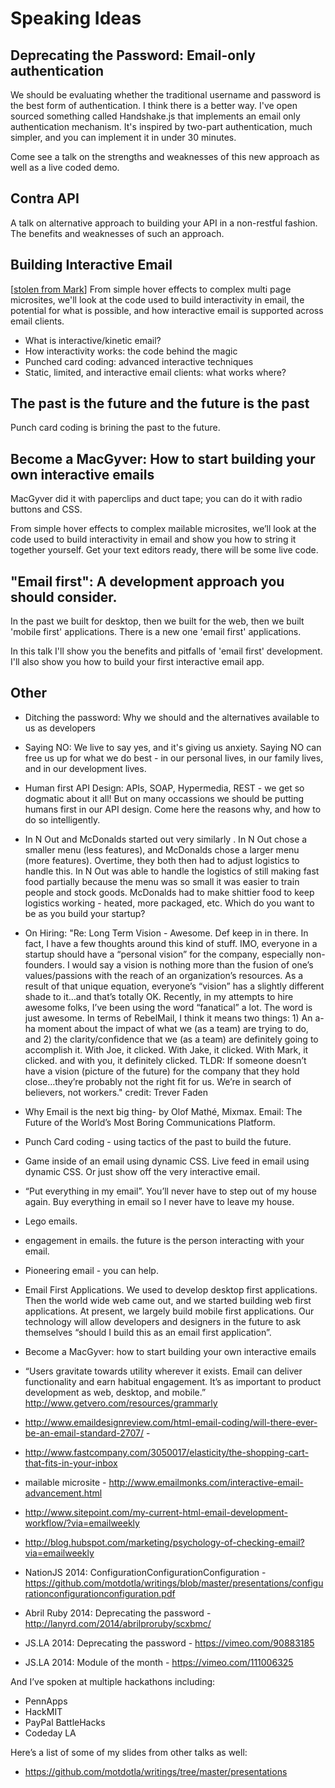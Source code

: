 # Speaking Ideas

## Deprecating the Password: Email-only authentication

We should be evaluating whether the traditional username and password is the best form of authentication. I think there is a better way. I've open sourced something called Handshake.js that implements an email only authentication mechanism. It's inspired by two-part authentication, much simpler, and you can implement it in under 30 minutes. 

Come see a talk on the strengths and weaknesses of this new approach as well as a live coded demo.

## Contra API

A talk on alternative approach to building your API in a non-restful fashion. The benefits and weaknesses of such an approach.

## Building Interactive Email

[[stolen from Mark](https://litmus.com/conference/boston)] From simple hover effects to complex multi page microsites, we'll look at the code used to build interactivity in email, the potential for what is possible, and how interactive email is supported across email clients. 

+ What is interactive/kinetic email?
+ How interactivity works: the code behind the magic
+ Punched card coding: advanced interactive techniques
+ Static, limited, and interactive email clients: what works where?

## The past is the future and the future is the past

Punch card coding is brining the past to the future. 

## Become a MacGyver: How to start building your own interactive emails

MacGyver did it with paperclips and duct tape; you can do it with radio buttons and CSS. 

From simple hover effects to complex mailable microsites, we’ll look at the code used to build interactivity in email and show you how to string it together yourself. Get your text editors ready, there will be some live code.

## "Email first": A development approach you should consider.

In the past we built for desktop, then we built for the web, then we
built 'mobile first' applications. There is a new one 'email first' applications. 

In this talk I'll show you the benefits and pitfalls of 'email first'
development. I'll also show you how to build your first interactive email app.

## Other

+ Ditching the password: Why we should and the alternatives available to us as developers
+ Saying NO: We live to say yes, and it's giving us anxiety. Saying NO can free us up for what we do best - in our personal lives, in our family lives, and in our development lives.
+ Human first API Design: APIs, SOAP, Hypermedia, REST - we get so dogmatic about it all! But on many occassions we should be putting humans first in our API design. Come here the reasons why, and how to do so intelligently.
+ In N Out and McDonalds started out very similarly . In N Out chose a smaller menu (less features), and McDonalds chose a larger menu (more features). Overtime, they both then had to adjust logistics to handle this. In N Out was able to handle the logistics of still making fast food partially because the menu was so small it was easier to train people and stock goods. McDonalds had to make shittier food to keep logistics working - heated, more packaged, etc. Which do you want to be as you build your startup?  
+ On Hiring: "Re: Long Term Vision - Awesome. Def keep in in there. In fact, I have a few thoughts around this kind of stuff. IMO, everyone in a startup should have a “personal vision” for the company, especially non-founders. I would say a vision is nothing more than the fusion of one’s values/passions with the reach of an organization’s resources. As a result of that unique equation, everyone’s “vision” has a slightly different shade to it…and that’s totally OK. Recently, in my attempts to hire awesome folks, I’ve been using the word “fanatical” a lot. The word is just awesome. In terms of RebelMail, I think it means two things: 1) An a-ha moment about the impact of what we (as a team) are trying to do, and 2) the clarity/confidence that we (as a team) are definitely going to accomplish it. With Joe, it clicked. With Jake, it clicked. With Mark, it clicked. and with you, it definitely clicked. TLDR: If someone doesn’t have a vision (picture of the future) for the company that they hold close…they’re probably not the right fit for us. We’re in search of believers, not workers." credit: Trever Faden
+ Why Email is the next big thing- by Olof Mathé, Mixmax. Email: The Future of the World’s Most Boring Communications Platform.
+ Punch Card coding - using tactics of the past to build the future. 
+ Game inside of an email using dynamic CSS. Live feed in email using dynamic CSS. Or just show off the very interactive email.
+ “Put everything in my email”. You’ll never have to step out of my house again. Buy everything in email so I never have to leave my house.
+ Lego emails.
+ engagement in emails. the future is the person interacting with your email.
+ Pioneering email - you can help. 
+ Email First Applications. We used to develop desktop first applications. Then the world wide web came out, and we started building web first applications. At present, we largely build mobile first applications. Our technology will allow developers and designers in the future to ask themselves “should I build this as an email first application”.
+ Become a MacGyver: how to start building your own interactive emails
+ “Users gravitate towards utility wherever it exists. Email can deliver functionality and earn habitual engagement. It’s as important to product development as web, desktop, and mobile.” http://www.getvero.com/resources/grammarly
+ http://www.emaildesignreview.com/html-email-coding/will-there-ever-be-an-email-standard-2707/ - 
+ http://www.fastcompany.com/3050017/elasticity/the-shopping-cart-that-fits-in-your-inbox
+ mailable microsite - http://www.emailmonks.com/interactive-email-advancement.html

+ http://www.sitepoint.com/my-current-html-email-development-workflow/?via=emailweekly
+ http://blog.hubspot.com/marketing/psychology-of-checking-email?via=emailweekly


+ NationJS 2014: ConfigurationConfigurationConfiguration - https://github.com/motdotla/writings/blob/master/presentations/configurationconfigurationconfiguration.pdf
+ Abril Ruby 2014: Deprecating the password - http://lanyrd.com/2014/abrilproruby/scxbmc/
+ JS.LA 2014: Deprecating the password - https://vimeo.com/90883185
+ JS.LA 2014: Module of the month - https://vimeo.com/111006325

And I’ve spoken at multiple hackathons including:

+ PennApps
+ HackMIT
+ PayPal BattleHacks
+ Codeday LA

Here’s a list of some of my slides from other talks as well:

+ https://github.com/motdotla/writings/tree/master/presentations

